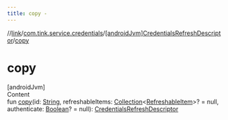```yaml
---
title: copy -
---
```

//[link](../../index.md)/[com.tink.service.credentials](../index.md)/[[androidJvm]CredentialsRefreshDescriptor](index.md)/[copy](copy.md)



# copy  
[androidJvm]  
Content  
fun [copy](copy.md)(id: [String](https://kotlinlang.org/api/latest/jvm/stdlib/kotlin/-string/index.html), refreshableItems: [Collection](https://kotlinlang.org/api/latest/jvm/stdlib/kotlin.collections/-collection/index.html)<[RefreshableItem](../../com.tink.model.credentials/[android-jvm]-refreshable-item/index.md)>? = null, authenticate: [Boolean](https://kotlinlang.org/api/latest/jvm/stdlib/kotlin/-boolean/index.html)? = null): [CredentialsRefreshDescriptor](index.md)  



